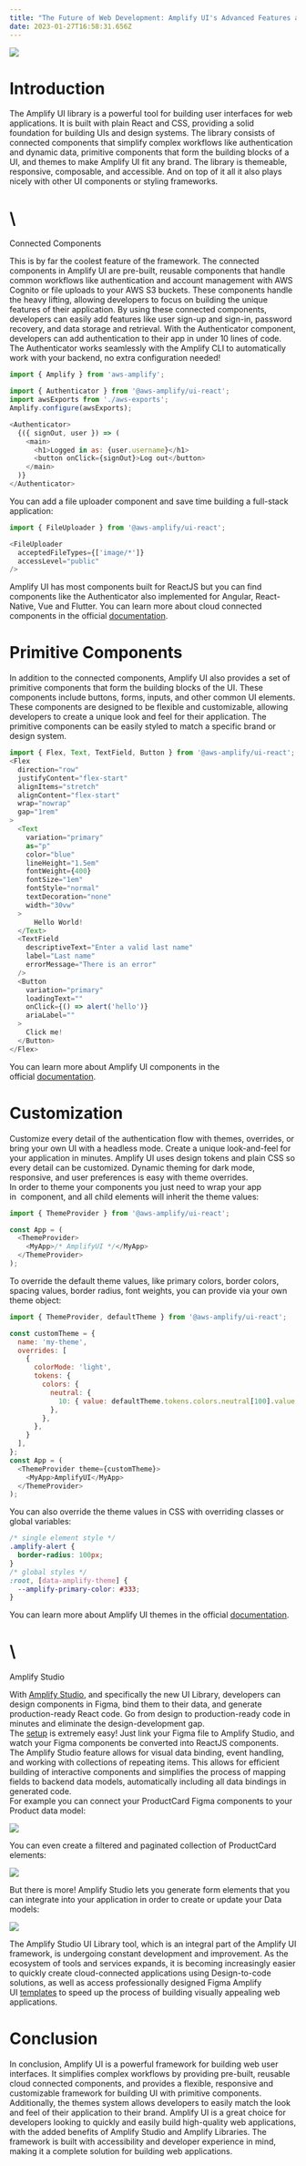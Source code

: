 ```yaml
---
title: "The Future of Web Development: Amplify UI's Advanced Features and Ecosystem"
date: 2023-01-27T16:58:31.656Z
---
```

![](img/1695992589_a_dream_of_a_stylistic_representation_of_a_design_framework__vector_art__material_design_.png)

# Introduction

The Amplify UI library is a powerful tool for building user interfaces for web applications. It is built with plain React and CSS, providing a solid foundation for building UIs and design systems. The library consists of connected components that simplify complex workflows like authentication and dynamic data, primitive components that form the building blocks of a UI, and themes to make Amplify UI fit any brand. The library is themeable, responsive, composable, and accessible. And on top of it all it also plays nicely with other UI components or styling frameworks.

# \

Connected Components

This is by far the coolest feature of the framework. The connected components in Amplify UI are pre-built, reusable components that handle common workflows like authentication and account management with AWS Cognito or file uploads to your AWS S3 buckets. These components handle the heavy lifting, allowing developers to focus on building the unique features of their application. By using these connected components, developers can easily add features like user sign-up and sign-in, password recovery, and data storage and retrieval. With the Authenticator component, developers can add authentication to their app in under 10 lines of code. The Authenticator works seamlessly with the Amplify CLI to automatically work with your backend, no extra configuration needed!

```javascript
import { Amplify } from 'aws-amplify';

import { Authenticator } from '@aws-amplify/ui-react';
import awsExports from './aws-exports';
Amplify.configure(awsExports);

<Authenticator>
  {({ signOut, user }) => (
    <main>
      <h1>Logged in as: {user.username}</h1>
      <button onClick={signOut}>Log out</button>
    </main>
  )}
</Authenticator>
```

You can add a file uploader component and save time building a full-stack application:

```javascript
import { FileUploader } from '@aws-amplify/ui-react';

<FileUploader
  acceptedFileTypes={['image/*']}
  accessLevel="public"
/>
```

Amplify UI has most components built for ReactJS but you can find components like the Authenticator also implemented for Angular, React-Native, Vue and Flutter. You can learn more about cloud connected components in the official [documentation](https://ui.docs.amplify.aws/react/connected-components/authenticator).

# Primitive Components

In addition to the connected components, Amplify UI also provides a set of primitive components that form the building blocks of the UI. These components include buttons, forms, inputs, and other common UI elements. These components are designed to be flexible and customizable, allowing developers to create a unique look and feel for their application. The primitive components can be easily styled to match a specific brand or design system.

```javascript
import { Flex, Text, TextField, Button } from '@aws-amplify/ui-react';
<Flex
  direction="row"
  justifyContent="flex-start"
  alignItems="stretch"
  alignContent="flex-start"
  wrap="nowrap"
  gap="1rem"
>
  <Text
    variation="primary"
    as="p"
    color="blue"
    lineHeight="1.5em"
    fontWeight={400}
    fontSize="1em"
    fontStyle="normal"
    textDecoration="none"
    width="30vw"
  >
      Hello World!
  </Text>
  <TextField
    descriptiveText="Enter a valid last name"
    label="Last name"
    errorMessage="There is an error"
  />
  <Button
    variation="primary"
    loadingText=""
    onClick={() => alert('hello')}
    ariaLabel=""
  >
    Click me!
  </Button>
</Flex>
```

You can learn more about Amplify UI components in the official [documentation](https://ui.docs.amplify.aws/react/components).

# Customization

Customize every detail of the authentication flow with themes, overrides, or bring your own UI with a headless mode. Create a unique look-and-feel for your application in minutes. Amplify UI uses design tokens and plain CSS so every detail can be customized. Dynamic theming for dark mode, responsive, and user preferences is easy with theme overrides.\
In order to theme your components you just need to wrap your app in *<ThemeProvider/>* component, and all child elements will inherit the theme values:

```javascript
import { ThemeProvider } from '@aws-amplify/ui-react';

const App = (
  <ThemeProvider>
    <MyApp>/* AmplifyUI */</MyApp>
  </ThemeProvider>
);
```

To override the default theme values, like primary colors, border colors, spacing values, border radius, font weights, you can provide via your own theme object:

```javascript
import { ThemeProvider, defaultTheme } from '@aws-amplify/ui-react';

const customTheme = {
  name: 'my-theme',
  overrides: [
    {
      colorMode: 'light',
      tokens: {
        colors: {
          neutral: {
            10: { value: defaultTheme.tokens.colors.neutral[100].value }
          },
        },
      },
    }
  ],
};
const App = (
  <ThemeProvider theme={customTheme}>
    <MyApp>AmplifyUI</MyApp>
  </ThemeProvider>
);
```

You can also override the theme values in CSS with overriding classes or global variables:

```css
/* single element style */
.amplify-alert {
  border-radius: 100px;
}
/* global styles */
:root, [data-amplify-theme] {
  --amplify-primary-color: #333;
}
```

You can learn more about Amplify UI themes in the official [documentation](https://ui.docs.amplify.aws/react/theming).

# \
Amplify Studio

With [Amplify Studio](https://docs.amplify.aws/console/), and specifically the new UI Library, developers can design components in Figma, bind them to their data, and generate production-ready React code. Go from design to production-ready code in minutes and eliminate the design-development gap.\
The [setup](https://docs.amplify.aws/console/uibuilder/figmatocode/) is extremely easy! Just link your Figma file to Amplify Studio, and watch your Figma components be converted into ReactJS components.\
The Amplify Studio feature allows for visual data binding, event handling, and working with collections of repeating items. This allows for efficient building of interactive components and simplifies the process of mapping fields to backend data models, automatically including all data bindings in generated code.\
For example you can connect your ProductCard Figma components to your Product data model:

![](img/screen-shot-2023-01-27-at-11.17.49-am.png)

You can even create a filtered and paginated collection of ProductCard elements:

![](img/screen-shot-2023-01-27-at-11.17.04-am.png)

But there is more! Amplify Studio lets you generate form elements that you can integrate into your application in order to create or update your Data models:

![](img/screen-shot-2023-01-27-at-11.21.24-am.png)

The Amplify Studio UI Library tool, which is an integral part of the Amplify UI framework, is undergoing constant development and improvement. As the ecosystem of tools and services expands, it is becoming increasingly easier to quickly create cloud-connected applications using Design-to-code solutions, as well as access professionally designed Figma Amplify UI [templates](https://www.amplifyui.com/) to speed up the process of building visually appealing web applications.

# Conclusion

In conclusion, Amplify UI is a powerful framework for building web user interfaces. It simplifies complex workflows by providing pre-built, reusable cloud connected components, and provides a flexible, responsive and customizable framework for building UI with primitive components. Additionally, the themes system allows developers to easily match the look and feel of their application to their brand. Amplify UI is a great choice for developers looking to quickly and easily build high-quality web applications, with the added benefits of Amplify Studio and Amplify Libraries. The framework is built with accessibility and developer experience in mind, making it a complete solution for building web applications.